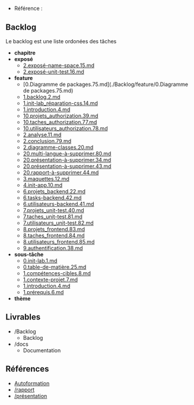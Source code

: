 #  

- Référence :   

 

## Backlog 

Le backlog est une liste ordonées des tâches 

- **chapitre** 
- **exposé** 
  - [2.exposé-name-space.15.md](./Backlog/exposé/2.exposé-name-space.15.md) 
  - [2.exposé-unit-test.16.md](./Backlog/exposé/2.exposé-unit-test.16.md) 
- **feature** 
  - [0.Diagramme de packages.75.md](./Backlog/feature/0.Diagramme de packages.75.md) 
  - [1.backlog.2.md](./Backlog/feature/1.backlog.2.md) 
  - [1.init-lab_réparation-css.14.md](./Backlog/feature/1.init-lab_réparation-css.14.md) 
  - [1.introduction.4.md](./Backlog/feature/1.introduction.4.md) 
  - [10.projets_authorization.39.md](./Backlog/feature/10.projets_authorization.39.md) 
  - [10.taches_authorization.77.md](./Backlog/feature/10.taches_authorization.77.md) 
  - [10.utilisateurs_authorization.78.md](./Backlog/feature/10.utilisateurs_authorization.78.md) 
  - [2.analyse.11.md](./Backlog/feature/2.analyse.11.md) 
  - [2.conclusion.79.md](./Backlog/feature/2.conclusion.79.md) 
  - [2.diagramme-classes.20.md](./Backlog/feature/2.diagramme-classes.20.md) 
  - [20.multi-langue-à-supprimer.80.md](./Backlog/feature/20.multi-langue-à-supprimer.80.md) 
  - [20.présentation-à-supprimer.34.md](./Backlog/feature/20.présentation-à-supprimer.34.md) 
  - [20.présentation-à-supprimer.43.md](./Backlog/feature/20.présentation-à-supprimer.43.md) 
  - [20.rapport-à-supprimer.44.md](./Backlog/feature/20.rapport-à-supprimer.44.md) 
  - [3.maquettes.12.md](./Backlog/feature/3.maquettes.12.md) 
  - [4.init-app.10.md](./Backlog/feature/4.init-app.10.md) 
  - [6.projets_backend.22.md](./Backlog/feature/6.projets_backend.22.md) 
  - [6.tasks-backend.42.md](./Backlog/feature/6.tasks-backend.42.md) 
  - [6.utilisateurs-backend.41.md](./Backlog/feature/6.utilisateurs-backend.41.md) 
  - [7.projets_unit-test.40.md](./Backlog/feature/7.projets_unit-test.40.md) 
  - [7.taches_unit-test.81.md](./Backlog/feature/7.taches_unit-test.81.md) 
  - [7.utilisateurs_unit-test.82.md](./Backlog/feature/7.utilisateurs_unit-test.82.md) 
  - [8.projets_frontend.83.md](./Backlog/feature/8.projets_frontend.83.md) 
  - [8.taches_frontend.84.md](./Backlog/feature/8.taches_frontend.84.md) 
  - [8.utilisateurs_frontend.85.md](./Backlog/feature/8.utilisateurs_frontend.85.md) 
  - [9.authentification.38.md](./Backlog/feature/9.authentification.38.md) 
- **sous-tâche** 
  - [0.init-lab.1.md](./Backlog/sous-tâche/0.init-lab.1.md) 
  - [0.table-de-matière.25.md](./Backlog/sous-tâche/0.table-de-matière.25.md) 
  - [1.compétences-cibles.8.md](./Backlog/sous-tâche/1.compétences-cibles.8.md) 
  - [1.contexte-projet.7.md](./Backlog/sous-tâche/1.contexte-projet.7.md) 
  - [1.introduction.4.md](./Backlog/sous-tâche/1.introduction.4.md) 
  - [1.prérequis.6.md](./Backlog/sous-tâche/1.prérequis.6.md) 
- **thème** 
## Livrables 

 

- /Backlog 
  - Backlog 
- /docs 
  - Documentation 
## Références 

 

- [Autoformation](#) 
- [/rapport](https://labs-web.github.io/prototype/) 
- [/présentation](https://labs-web.github.io/prototype/presentation.html#/) 

